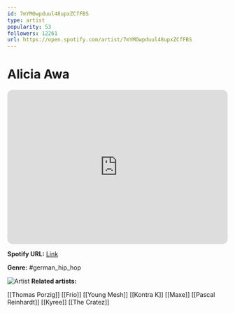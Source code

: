 ```yaml
---
id: 7mYMOwpduul48upxZCfFBS
type: artist
popularity: 53
followers: 12261
url: https://open.spotify.com/artist/7mYMOwpduul48upxZCfFBS
---
```

# Alicia Awa

<iframe style="border-radius:12px" src="https://open.spotify.com/embed/artist/7mYMOwpduul48upxZCfFBS" width="100%" height="352" frameBorder="0" allowfullscreen="" allow="autoplay; clipboard-write; encrypted-media; fullscreen; picture-in-picture" loading="lazy"></iframe>

**Spotify URL:** [Link](https://open.spotify.com/artist/7mYMOwpduul48upxZCfFBS)

**Genre:**  #german_hip_hop

![Artist](https://i.scdn.co/image/ab6761610000e5eb6a6fc760dd3de0863827bed4)
**Related artists:**

[[Thomas Porzig]]
[[Frio]]
[[Young Mesh]]
[[Kontra K]]
[[Maxe]]
[[Pascal Reinhardt]]
[[Kyree]]
[[The Cratez]]

